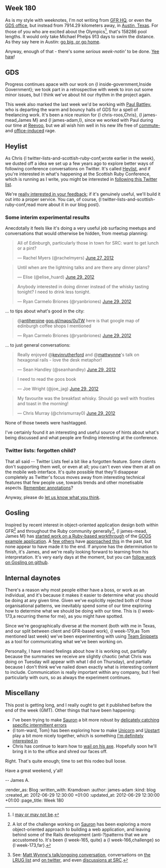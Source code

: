 Week 180
-------

As is my style with weeknotes, I'm not writing from [GFR HQ][], or even the [GDS office][], but instead from 7914.29 kilometers away, in [Austin, Texas][]. For those of you who are excited about the Olympics[^olympics], that's 158286 pool lengths. It would only take Michael Phelps 913 days to swim the distance. As they say here in Austin: [go big, or go home][].

Anyway, enough of that - there's some _serious week-notin'_ to be done. [Yee haw](http://en.wikipedia.org/wiki/Yeehaw)!

GDS
---

Progress continues apace with our work on {l inside-government,Inside Government}; we took part in a retrospective with week to iron out some minor issues, but I think we've about hit our rhythm in the project again.

This week also marked the last week we'd be working with [Paul Battley][], who is departing the warm and bouncy halls of GDS for a spell of freelancing work. It's been a nice reunion for {l chris-roos,Chris}, {l james-mead,James M} and {l james-adam,I}, since we worked with Paul during our time at [Reevoo][], but we all wish him well in his new life free of [commute-](https://twitter.com/threedaymonk/status/211032181055827968) and [office-induced](https://twitter.com/threedaymonk/status/205668213449691137) rage.


Heylist
-------

As Chris {l twitter-lists-and-scottish-ruby-conf,wrote earlier in the week}, we dusted off a idea we set up a few years ago to explore better ways of following conference conversations on Twitter. It's called [Heylist][], and if you're interested in what's happening at the Scottish Ruby Conference, which is running as I write, you might be interested in [following this Twitter list][heylist-src-2012].

We're [really interested in your feedback](https://twitter.com/intent/tweet?in_reply_to=217913868066889730); if it's genuinely useful, we'll build it out into a proper service. You can, of course, {l twitter-lists-and-scottish-ruby-conf,read more about it in our blog post}.


### Some interim experimental results

Anecdotally it feels like it's doing a very useful job surfacing meetups and conversations that would otherwise be hidden, from meetup planning:

<blockquote class="twitter-tweet tw-align-center"><p>All of Edinburgh, particularly those in town for SRC: want to get lunch or a pint?</p>&mdash; Rachel Myers (@rachelmyers) <a href="https://twitter.com/rachelmyers/status/217954984753500162" data-datetime="2012-06-27T12:18:12+00:00">June 27, 2012</a></blockquote>
<script src="//platform.twitter.com/widgets.js" charset="utf-8"></script>

<blockquote class="twitter-tweet tw-align-center"><p>Until when are the lightning talks and are there any dinner plans?</p>&mdash; Elise (@elise_huard) <a href="https://twitter.com/elise_huard/status/218769402223534080" data-datetime="2012-06-29T18:14:24+00:00">June 29, 2012</a></blockquote>
<script src="//platform.twitter.com/widgets.js" charset="utf-8"></script>

<blockquote class="twitter-tweet tw-align-center"><p>Anybody interested in doing dinner instead of the whisky tasting tonight? I need to drink less tonight.</p>&mdash; Ryan Carmelo Briones (@ryanbriones) <a href="https://twitter.com/ryanbriones/status/218711233564643328" data-datetime="2012-06-29T14:23:16+00:00">June 29, 2012</a></blockquote>

... to tips about what's good in the city:

<blockquote class="twitter-tweet tw-align-center"><p>@<a href="https://twitter.com/antiheroine">antiheroine</a> <a href="http://t.co/XvX1wBxX" title="http://goo.gl/maps/0uTW">goo.gl/maps/0uTW</a> here is that google map of edinburgh coffee shops I mentioned</p>&mdash; Ryan Carmelo Briones (@ryanbriones) <a href="https://twitter.com/ryanbriones/status/218719110861832192" data-datetime="2012-06-29T14:54:34+00:00">June 29, 2012</a></blockquote>

... to just general conversations:

<blockquote class="twitter-tweet tw-align-center"><p>Really enjoyed @<a href="https://twitter.com/kevinrutherford">kevinrutherford</a> and @<a href="https://twitter.com/mattwynne">mattwynne</a>'s talk on hexagonal rails - love the desk metaphor!</p>&mdash; Sean Handley (@seanhandley) <a href="https://twitter.com/seanhandley/status/218693483626627072" data-datetime="2012-06-29T13:12:44+00:00">June 29, 2012</a></blockquote>

<blockquote class="twitter-tweet tw-align-center"><p>I need to read the goos book</p>&mdash; Joe Wright (@joe_jag) <a href="https://twitter.com/joe_jag/status/218689539160555521" data-datetime="2012-06-29T12:57:03+00:00">June 29, 2012</a></blockquote>
<script src="//platform.twitter.com/widgets.js" charset="utf-8"></script>

<blockquote class="twitter-tweet tw-align-center"><p>My favourite was the breakfast whisky. Should go well with frosties and toast in the morning!</p>&mdash; Chris Murray (@chrismurray0) <a href="https://twitter.com/chrismurray0/status/218793240630013952" data-datetime="2012-06-29T19:49:08+00:00">June 29, 2012</a></blockquote>
<script src="//platform.twitter.com/widgets.js" charset="utf-8"></script>

None of those tweets were hashtagged.

I've certainly found it an interesting and useful source of hints about what's being discussed and what people are finding interesting at the conference.

### Twitter lists: forgotten child?

That all said -- Twitter Lists feel a bit like a forgotten feature. Some clients don't supporting them well, or even at all; you can't even view them at all on the mobile web interface. It's quite possible that they'll disappear completely as Twitter's focus moves away from interesting technical features that few people use, towards trends and other monetisable aspects. [Remember annotations](http://sqlblog.com/blogs/jamie_thomson/archive/2012/01/25/whatever-happened-to-twitter-annotations.aspx)?

Anyway, please do [let us know what you think](https://twitter.com/intent/tweet?in_reply_to=217913868066889730).

Gosling
-------

Inspired by recent interest in object-oriented application design both within GFR[^oo-sauron] and throughout the Ruby community generally[^oo-ruby], {l james-mead, James M} has [started work on a Ruby-based workthrough][gosling] of the [GOOS example application][GOOS]. A [few others](https://github.com/marick/growing-oo-software-in-ruby) have [approached this](https://github.com/seanhandley/goos-ruby) in the past, but none appear to have made it to the end. If anyone has the determination to finish, it's James, and we're really looking forward to learning from his interpretation. It's very early days at the moment, but you can [follow work on Gosling on github][gosling].


Internal daynotes
------------

There's a reason why most people either have a boss, or work as an individual, and it's because it makes it easier to determine what you should be doing at any given time. Given we've explicitly rejected both of those organisational patterns, we inevitably spend some of our time exploring how to determine what we should be doing with our time. This is {l week-173,a recurring theme for me}, as you might have spotted.

Since we're geographically diverse at the moment (both with me in Texas, and our split between client and GFR-based work), {l week-179,as Tom mentioned last week} we've been experimenting with using [Team Snippets][] as a tool for communicating what we've been working on.

Personally, I have mixed feelings about how it is working out, partially because the summaries we receive are slightly chaotic (what Chris was doing on Tuesday will appear with what I did on Thursday), and partially because I don't think we've nailed down exactly what is interesting content to include. Communication is really important within any company, but I feel particularly with ours, so as always the experiment continues.


Miscellany
-----

This post is getting long, and I really ought to get it published before the end of the week (GMT). Other things that have been happening:

* I've been trying to make [Sauron][] a bit more robust by [delicately catching specific intermittent errors](https://github.com/freerange/sauron/commit/fb42e269df119db76ce713f02849ffeb43f5f5dd)
* {l tom-ward, Tom} has been exploring how to make [Unicorn](http://unicorn.bogomips.org/) and [Upstart](http://upstart.ubuntu.com/) play a bit more nicely together, which is something [I'm definitely interested in](https://github.com/freerange/printer/issues/17)
* Chris has continue to learn how to [wail on his axe](http://youtu.be/Sv3vp8dTKWk?t=18s). Hopefully soon he'll bring it in to the office and shred our faces off.

Right. That's quite enough; time to set this rodeo bull loose.

Have a great weekend, y'all!

-- James A.


[^olympics]: I [may or may not be](https://twitter.com/lazyatom/status/217710039148937218).

[^oo-sauron]: A lot of the challenge working on [Sauron][] has been exploring a more object-oriented approach to building a web application, and leaving behind some of the Rails development (anti-?)patterns that we are accustomed to. It's been {l week-165, quite} a {l week-166,challenge} so {l week-173,far}.

[^oo-ruby]: See: [Matt Wynne's talk/ongoing conversation](http://www.youtube.com/watch?v=dmZ7GszIqkE), conversations on [the LRUG list](http://lists.lrug.org/pipermail/chat-lrug.org/2012-June/007717.html) and [on twitter](https://twitter.com/dhh/status/216246759544983552), and even [discussions at SRC](https://gist.github.com/2980318).

[GFR HQ]: /
[GDS office]: http://digital.cabinetoffice.gov.uk/
[Austin, Texas]: http://maps.stamen.com/watercolor/#15/30.2842/-97.7346
[Paul Battley]: http://poru.com
[Reevoo]: http://reevoo.com
[Sauron]: http://github.com/freerange/sauron
[GOOS]: http://www.growing-object-oriented-software.com/
[gosling]: http://github.com/freerange/gosling
[go big, or go home]: http://www.urbandictionary.com/define.php?term=go%20big%20or%20go%20home
[Team Snippets]: http://teamsnippets.com/
[Heylist]: http://twitter.com/heylist
[heylist-src-2012]: http://twitter.com/heylist/src-2012

:render_as: Blog
:written_with: Kramdown
:author: james-adam
:kind: blog
:created_at: 2012-06-29 12:30:00 +01:00
:updated_at: 2012-06-29 12:30:00 +01:00
:page_title: Week 180
